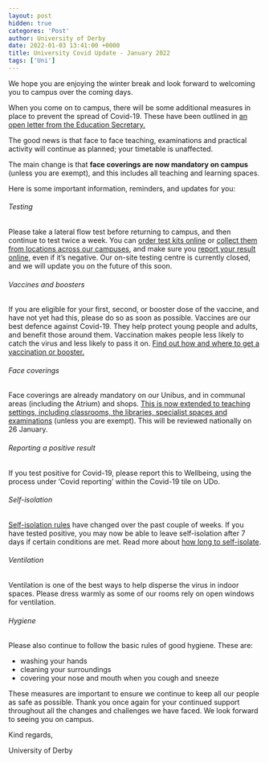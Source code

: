 ```yaml
---
layout: post
hidden: true
categores: 'Post'
author: University of Derby
date: 2022-01-03 13:41:00 +0000
title: University Covid Update - January 2022
tags: ['Uni']
---
```


We hope you are enjoying the winter break and look forward to welcoming you to campus over the coming days.

When you come on to campus, there will be some additional measures in place to prevent the spread of Covid-19. These have been outlined in [an open letter from the Education Secretary.](https://qubamailer.co.uk/JHY-7OJA9-3EDQKF-4O3BUO-1/c.aspx)

The good news is that face to face teaching, examinations and practical activity will continue as planned; your timetable is unaffected.

The main change is that **face coverings are now mandatory on campus** (unless you are exempt), and this includes all teaching and learning spaces.

Here is some important information, reminders, and updates for you:

###### Testing

Please take a lateral flow test before returning to campus, and then continue to test twice a week. You can [order test kits online](https://qubamailer.co.uk/JHY-7OJA9-3EDQKF-4O3BQH-1/c.aspx) or [collect them from locations across our campuses](https://qubamailer.co.uk/JHY-7OJA9-3EDQKF-4O3BUM-1/c.aspx), and make sure you [report your result online](https://qubamailer.co.uk/JHY-7OJA9-3EDQKF-4O3BQI-1/c.aspx), even if it’s negative. Our on-site testing centre is currently closed, and we will update you on the future of this soon.

###### Vaccines and boosters

If you are eligible for your first, second, or booster dose of the vaccine, and have not yet had this, please do so as soon as possible. Vaccines are our best defence against Covid-19. They help protect young people and adults, and benefit those around them. Vaccination makes people less likely to catch the virus and less likely to pass it on. [Find out how and where to get a vaccination or booster.](https://qubamailer.co.uk/JHY-7OJA9-3EDQKF-4O3BQN-1/c.aspx)

###### Face coverings

Face coverings are already mandatory on our Unibus, and in communal areas (including the Atrium) and shops. <u>This is now extended to teaching settings, including classrooms, the libraries, specialist spaces and examinations</u> (unless you are exempt). This will be reviewed nationally on 26 January.

###### Reporting a positive result

If you test positive for Covid-19, please report this to Wellbeing, using the process under ‘Covid reporting’ within the Covid-19 tile on UDo.

###### Self-isolation

[Self-isolation rules](https://qubamailer.co.uk/JHY-7OJA9-3EDQKF-4O3BQM-1/c.aspx) have changed over the past couple of weeks. If you have tested positive, you may now be able to leave self-isolation after 7 days if certain conditions are met. Read more about [how long to self-isolate](https://qubamailer.co.uk/JHY-7OJA9-3EDQKF-4O3BQL-1/c.aspx).

###### Ventilation

Ventilation is one of the best ways to help disperse the virus in indoor spaces. Please dress warmly as some of our rooms rely on open windows for ventilation.

###### Hygiene

Please also continue to follow the basic rules of good hygiene. These are:

* washing your hands
* cleaning your surroundings
* covering your nose and mouth when you cough and sneeze

These measures are important to ensure we continue to keep all our people as safe as possible. Thank you once again for your continued support throughout all the changes and challenges we have faced. We look forward to seeing you on campus.


Kind regards,

University of Derby